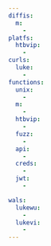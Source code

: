 ```yaml
---
diffis:
  m:
    -
platfs:
  htbvip:
    -
curls:
  luke:
    -
functions:
  unix:
    -
  m:
    -
  htbvip:
    -
  fuzz:
    -
  api:
    -
  creds:
    -
  jwt:
    -

wals:
  lukewu:
    -
  lukevi:
    -
---
```


